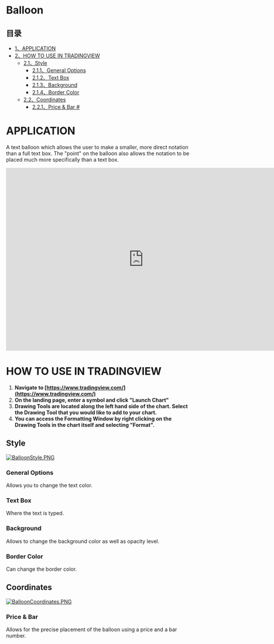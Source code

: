 # Balloon

## 目录

-   [1、APPLICATION](#APPLICATION)
-   [2、HOW TO USE IN TRADINGVIEW](#HOW_TO_USE_IN_TRADINGVIEW)
    -   [2.1、Style](#Style)
        -   [2.1.1、General Options](#General_Options)
        -   [2.1.2、Text Box](#Text_Box)
        -   [2.1.3、Background](#Background)
        -   [2.1.4、Border Color](#Border_Color)
    -   [2.2、Coordinates](#Coordinates)
        -   [2.2.1、Price & Bar #](#Price_.26_Bar_.23)

# APPLICATION

A text balloon which allows the user to make a smaller, more direct notation than a full text box. The "point" on the balloon also allows the notation to be placed much more specifically than a text box.

<iframe src="https://www.tradingview.com/embed/TuiBFSa2/" frameborder="0" width="750" height="500"></iframe>

# HOW TO USE IN TRADINGVIEW

1.  **Navigate to  [https://www.tradingview.com/](https://www.tradingview.com/)**
2.  **On the landing page, enter a symbol and click "Launch Chart"**
3.  **Drawing Tools are located along the left hand side of the chart. Select the Drawing Tool that you would like to add to your chart.**
4.  **You can access the Formatting Window by right clicking on the Drawing Tools in the chart itself and selecting "Format".**

## Style

[![BalloonStyle.PNG](https://wiki-pics.tradingview.com/tv/public/8/8c/BalloonStyle.PNG)](https://www.tradingview.com/wiki/File:BalloonStyle.PNG)

### General Options

Allows you to change the text color.

### Text Box

Where the text is typed.

### Background

Allows to change the background color as well as opacity level.

### Border Color

Can change the border color.

## Coordinates

[![BalloonCoordinates.PNG](https://wiki-pics.tradingview.com/tv/public/6/67/BalloonCoordinates.PNG)](https://www.tradingview.com/wiki/File:BalloonCoordinates.PNG)

### Price & Bar #

Allows for the precise placement of the balloon using a price and a bar number.